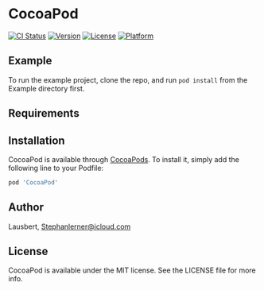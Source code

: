 # CocoaPod

[![CI Status](https://img.shields.io/travis/Lausbert/CocoaPod.svg?style=flat)](https://travis-ci.org/Lausbert/CocoaPod)
[![Version](https://img.shields.io/cocoapods/v/CocoaPod.svg?style=flat)](https://cocoapods.org/pods/CocoaPod)
[![License](https://img.shields.io/cocoapods/l/CocoaPod.svg?style=flat)](https://cocoapods.org/pods/CocoaPod)
[![Platform](https://img.shields.io/cocoapods/p/CocoaPod.svg?style=flat)](https://cocoapods.org/pods/CocoaPod)

## Example

To run the example project, clone the repo, and run `pod install` from the Example directory first.

## Requirements

## Installation

CocoaPod is available through [CocoaPods](https://cocoapods.org). To install
it, simply add the following line to your Podfile:

```ruby
pod 'CocoaPod'
```

## Author

Lausbert, Stephanlerner@icloud.com

## License

CocoaPod is available under the MIT license. See the LICENSE file for more info.
